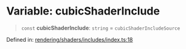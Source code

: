 # Variable: cubicShaderInclude

> `const` **cubicShaderInclude**: `string` = `cubicShaderIncludeSource`

Defined in: [rendering/shaders/includes/index.ts:18](https://github.com/Forge-Game-Engine/Forge/blob/6a4c05c6b58848e53a4f2ca7d9cd2f9b6c10e5ac/src/rendering/shaders/includes/index.ts#L18)
